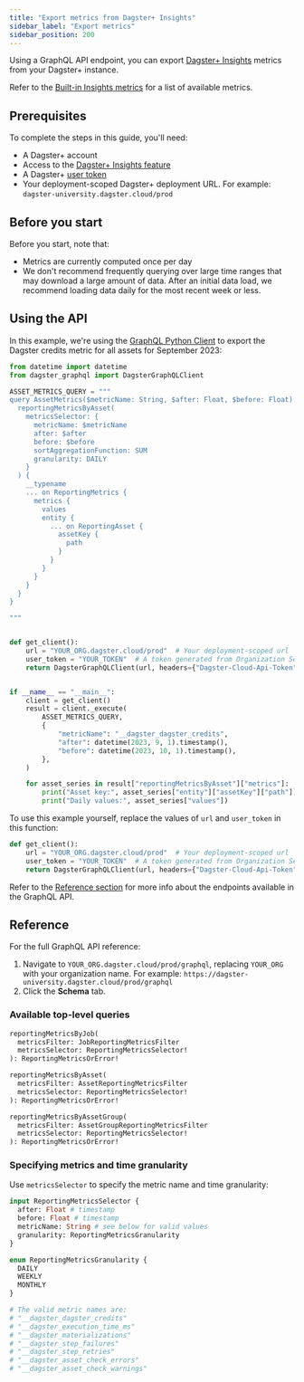 ```yaml
---
title: "Export metrics from Dagster+ Insights"
sidebar_label: "Export metrics"
sidebar_position: 200
---
```


Using a GraphQL API endpoint, you can export [Dagster+ Insights](/dagster-plus/features/insights/) metrics from your Dagster+ instance. 

Refer to the [Built-in Insights metrics](/dagster-plus/features/insights/index.md#built-in-metrics) for a list of available metrics.

## Prerequisites

To complete the steps in this guide, you'll need:

- A Dagster+ account
- Access to the [Dagster+ Insights feature](/dagster-plus/features/insights)
- A Dagster+ [user token](/dagster-plus/deployment/management/tokens/user-tokens)
- Your deployment-scoped Dagster+ deployment URL. For example: `dagster-university.dagster.cloud/prod`

## Before you start

Before you start, note that:

- Metrics are currently computed once per day
- We don't recommend frequently querying over large time ranges that may download a large amount of data. After an initial data load, we recommend loading data daily for the most recent week or less.

## Using the API

In this example, we're using the [GraphQL Python Client](/guides/operate/graphql/graphql-client) to export the Dagster credits metric for all assets for September 2023:

```python
from datetime import datetime
from dagster_graphql import DagsterGraphQLClient

ASSET_METRICS_QUERY = """
query AssetMetrics($metricName: String, $after: Float, $before: Float) {
  reportingMetricsByAsset(
    metricsSelector: {
      metricName: $metricName
      after: $after
      before: $before
      sortAggregationFunction: SUM
      granularity: DAILY
    }
  ) {
    __typename
    ... on ReportingMetrics {
      metrics {
        values
        entity {
          ... on ReportingAsset {
            assetKey {
              path
            }
          }
        }
      }
    }
  }
}

"""


def get_client():
    url = "YOUR_ORG.dagster.cloud/prod"  # Your deployment-scoped url
    user_token = "YOUR_TOKEN"  # A token generated from Organization Settings > Tokens
    return DagsterGraphQLClient(url, headers={"Dagster-Cloud-Api-Token": user_token})


if __name__ == "__main__":
    client = get_client()
    result = client._execute(
        ASSET_METRICS_QUERY,
        {
            "metricName": "__dagster_dagster_credits",
            "after": datetime(2023, 9, 1).timestamp(),
            "before": datetime(2023, 10, 1).timestamp(),
        },
    )

    for asset_series in result["reportingMetricsByAsset"]["metrics"]:
        print("Asset key:", asset_series["entity"]["assetKey"]["path"])
        print("Daily values:", asset_series["values"])

```

To use this example yourself, replace the values of `url` and `user_token` in this function:

```python
def get_client():
    url = "YOUR_ORG.dagster.cloud/prod"  # Your deployment-scoped url
    user_token = "YOUR_TOKEN"  # A token generated from Organization Settings > Tokens
    return DagsterGraphQLClient(url, headers={"Dagster-Cloud-Api-Token": user_token})
```

Refer to the [Reference section](#reference) for more info about the endpoints available in the GraphQL API.

## Reference

For the full GraphQL API reference:

1. Navigate to `YOUR_ORG.dagster.cloud/prod/graphql`, replacing `YOUR_ORG` with your organization name. For example: `https://dagster-university.dagster.cloud/prod/graphql`
2. Click the **Schema** tab.

### Available top-level queries

```graphql
reportingMetricsByJob(
  metricsFilter: JobReportingMetricsFilter
  metricsSelector: ReportingMetricsSelector!
): ReportingMetricsOrError!

reportingMetricsByAsset(
  metricsFilter: AssetReportingMetricsFilter
  metricsSelector: ReportingMetricsSelector!
): ReportingMetricsOrError!

reportingMetricsByAssetGroup(
  metricsFilter: AssetGroupReportingMetricsFilter
  metricsSelector: ReportingMetricsSelector!
): ReportingMetricsOrError!
```

### Specifying metrics and time granularity

Use `metricsSelector` to specify the metric name and time granularity:

```graphql
input ReportingMetricsSelector {
  after: Float # timestamp
  before: Float # timestamp
  metricName: String # see below for valid values
  granularity: ReportingMetricsGranularity
}

enum ReportingMetricsGranularity {
  DAILY
  WEEKLY
  MONTHLY
}

# The valid metric names are:
# "__dagster_dagster_credits"
# "__dagster_execution_time_ms"
# "__dagster_materializations"
# "__dagster_step_failures"
# "__dagster_step_retries"
# "__dagster_asset_check_errors"
# "__dagster_asset_check_warnings"
```
